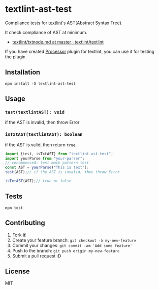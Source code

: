 # textlint-ast-test

Compliance tests for [textlint](https://github.com/textlint/textlint "textlint")'s AST(Abstract Syntax Tree).

It check compliance of AST at minimum.

- [textlint/txtnode.md at master · textlint/textlint](https://github.com/textlint/textlint/blob/master/docs/txtnode.md "textlint/txtnode.md at master · textlint/textlint")

If you have created [Processor](https://github.com/textlint/textlint/blob/master/docs/plugin.md "Processor") plugin for textlint, you can use it for testing the plugin.

## Installation

    npm install -D textlint-ast-test

## Usage

### `test(textlintAST): void`

if the AST is invalid, then throw Error

### `isTxtAST(textlintAST): boolean`

if the AST is valid, then return `true`.

```js
import {test, isTxtAST} from "textlint-ast-test";
import yourParse from "your-parser";
// recommenced: test much pattern test
const AST = yourParse("This is text");
test(AST);// if the AST is invalid, then throw Error

isTxtAST(AST);// true or false
```
## Tests

    npm test

## Contributing

1. Fork it!
2. Create your feature branch: `git checkout -b my-new-feature`
3. Commit your changes: `git commit -am 'Add some feature'`
4. Push to the branch: `git push origin my-new-feature`
5. Submit a pull request :D

## License

MIT
